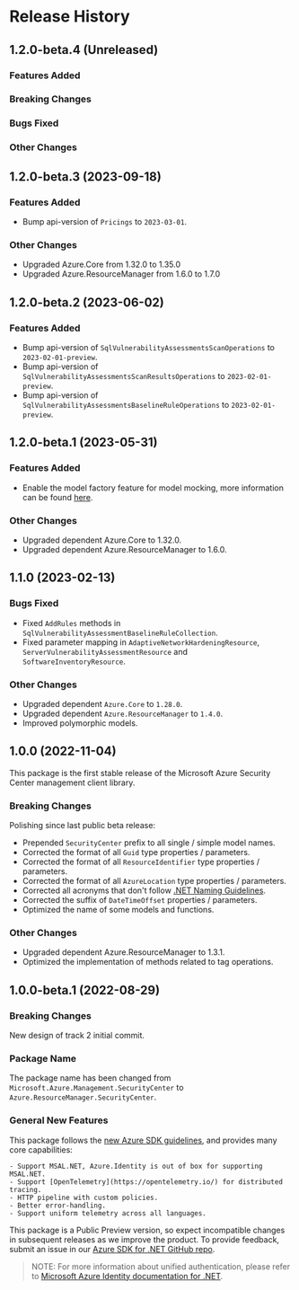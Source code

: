 # Release History

## 1.2.0-beta.4 (Unreleased)

### Features Added

### Breaking Changes

### Bugs Fixed

### Other Changes

## 1.2.0-beta.3 (2023-09-18)

### Features Added

- Bump api-version of `Pricings` to `2023-03-01`.

### Other Changes

- Upgraded Azure.Core from 1.32.0 to 1.35.0
- Upgraded Azure.ResourceManager from 1.6.0 to 1.7.0

## 1.2.0-beta.2 (2023-06-02)

### Features Added

- Bump api-version of `SqlVulnerabilityAssessmentsScanOperations` to `2023-02-01-preview`.
- Bump api-version of `SqlVulnerabilityAssessmentsScanResultsOperations` to `2023-02-01-preview`.
- Bump api-version of `SqlVulnerabilityAssessmentsBaselineRuleOperations` to `2023-02-01-preview`.

## 1.2.0-beta.1 (2023-05-31)

### Features Added

- Enable the model factory feature for model mocking, more information can be found [here](https://azure.github.io/azure-sdk/dotnet_introduction.html#dotnet-mocking-factory-builder).

### Other Changes

- Upgraded dependent Azure.Core to 1.32.0.
- Upgraded dependent Azure.ResourceManager to 1.6.0.

## 1.1.0 (2023-02-13)

### Bugs Fixed

- Fixed `AddRules` methods in `SqlVulnerabilityAssessmentBaselineRuleCollection`.
- Fixed parameter mapping in `AdaptiveNetworkHardeningResource`, `ServerVulnerabilityAssessmentResource` and `SoftwareInventoryResource`.

### Other Changes

- Upgraded dependent `Azure.Core` to `1.28.0`.
- Upgraded dependent `Azure.ResourceManager` to `1.4.0`.
- Improved polymorphic models.

## 1.0.0 (2022-11-04)

This package is the first stable release of the Microsoft Azure Security Center management client library.

### Breaking Changes

Polishing since last public beta release:
- Prepended `SecurityCenter` prefix to all single / simple model names.
- Corrected the format of all `Guid` type properties / parameters.
- Corrected the format of all `ResourceIdentifier` type properties / parameters.
- Corrected the format of all `AzureLocation` type properties / parameters.
- Corrected all acronyms that don't follow [.NET Naming Guidelines](https://docs.microsoft.com/dotnet/standard/design-guidelines/naming-guidelines).
- Corrected the suffix of `DateTimeOffset` properties / parameters.
- Optimized the name of some models and functions.

### Other Changes

- Upgraded dependent Azure.ResourceManager to 1.3.1.
- Optimized the implementation of methods related to tag operations.

## 1.0.0-beta.1 (2022-08-29)

### Breaking Changes

New design of track 2 initial commit.

### Package Name

The package name has been changed from `Microsoft.Azure.Management.SecurityCenter` to `Azure.ResourceManager.SecurityCenter`.

### General New Features

This package follows the [new Azure SDK guidelines](https://azure.github.io/azure-sdk/general_introduction.html), and provides many core capabilities:

    - Support MSAL.NET, Azure.Identity is out of box for supporting MSAL.NET.
    - Support [OpenTelemetry](https://opentelemetry.io/) for distributed tracing.
    - HTTP pipeline with custom policies.
    - Better error-handling.
    - Support uniform telemetry across all languages.

This package is a Public Preview version, so expect incompatible changes in subsequent releases as we improve the product. To provide feedback, submit an issue in our [Azure SDK for .NET GitHub repo](https://github.com/Azure/azure-sdk-for-net/issues).

> NOTE: For more information about unified authentication, please refer to [Microsoft Azure Identity documentation for .NET](https://docs.microsoft.com//dotnet/api/overview/azure/identity-readme?view=azure-dotnet).
